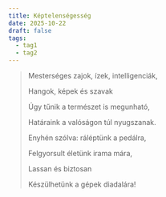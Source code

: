 ```yaml
---
title: Képtelenségesség
date: 2025-10-22
draft: false
tags:
  - tag1
  - tag2
---
```


> Mesterséges zajok, ízek, intelligenciák,
> 
> Hangok, képek és szavak
> 
> Úgy tűnik a természet is megunható,
> 
> Határaink a valóságon túl nyugszanak.
> 
>   
>   
> 
> Enyhén szólva: ráléptünk a pedálra,
> 
> Felgyorsult életünk irama mára,
> 
> Lassan és biztosan
> 
> Készülhetünk a gépek diadalára!